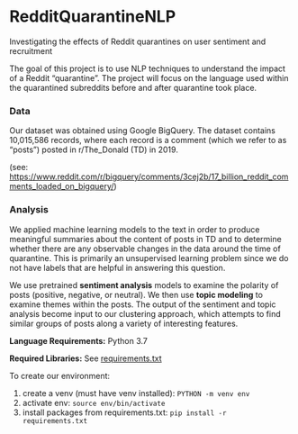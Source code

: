 # RedditQuarantineNLP
Investigating the effects of Reddit quarantines on user sentiment and recruitment 


The goal of this project is to use NLP techniques to understand the impact of a Reddit “quarantine”. The project will focus on the language used within the quarantined subreddits before and after quarantine took place.

### Data
Our dataset was obtained using Google BigQuery. The dataset contains 10,015,586 records, where each record is a comment (which we refer to as “posts”) posted in r/The_Donald (TD) in 2019. 

(see: https://www.reddit.com/r/bigquery/comments/3cej2b/17_billion_reddit_comments_loaded_on_bigquery/)

### Analysis
We applied machine learning models to the text in order to produce meaningful summaries about the content of posts in TD and to determine whether there are any observable changes in the data around the time of quarantine. This is primarily an unsupervised learning problem since we do not have labels that are helpful in answering this question. 


We use pretrained **sentiment analysis** models to examine the polarity of posts (positive, negative, or neutral). We then use **topic modeling** to examine themes within the posts. The output of the sentiment and topic analysis become input to our clustering approach, which attempts to find similar groups of posts along a variety of interesting features.


**Language Requirements:**
Python 3.7

**Required Libraries:**
See [requirements.txt](requirements.txt)

To create our environment:
1. create a venv (must have venv installed): `PYTHON -m venv env`
2. activate env: `source env/bin/activate`
3. install packages from requirements.txt: `pip install -r requirements.txt`
